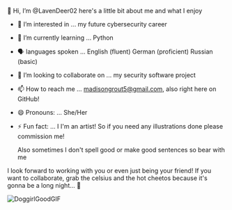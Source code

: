  👋 Hi, I’m @LavenDeer02
 here's a little bit about me and what I enjoy
 
- 👀 I’m interested in ... my future cybersecurity career
- 🌱 I’m currently learning ... Python
- 🗣️ languages spoken ... English (fluent) German (proficient) Russian (basic)
- 💞️ I’m looking to collaborate on ... my security software project
- 📫 How to reach me ... madisongrout5@gmail.com, also right here on GitHub!
- 😄 Pronouns: ... She/Her
- ⚡ Fun fact: ... I I'm an artist! So if you need any illustrations done please commission me!

  Also sometimes I don't spell good or make good sentences so bear with me

I look forward to working with you or even just being your friend! If you want to collaborate, grab the celsius and the hot cheetos because it's gonna be a long night... 🥱

![DoggirlGoodGIF](https://github.com/user-attachments/assets/f758b811-e07f-4a9a-b398-1e8abd8b63e5)
